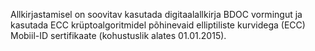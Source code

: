 
Allkirjastamisel on soovitav kasutada digitaalallkirja BDOC vormingut ja
kasutada ECC krüptoalgoritmidel põhinevaid elliptiliste kurvidega (ECC)
Mobiil-ID sertifikaate (kohustuslik alates 01.01.2015).
